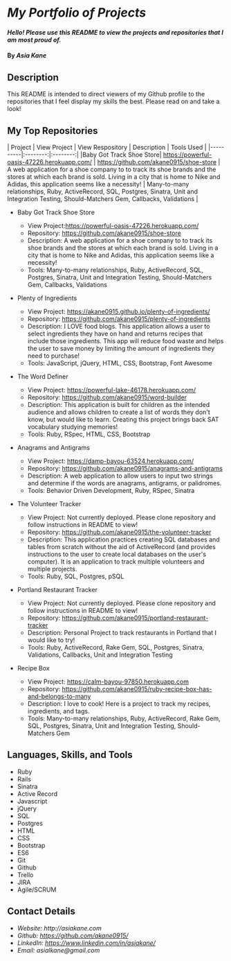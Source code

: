 # _My Portfolio of Projects_

#### _Hello! Please use this README to view the projects and repositories that I am most proud of._

#### By _**Asia Kane**_

## Description

This README is intended to direct viewers of my Github profile to the repositories that I feel display my skills the best.  Please read on and take a look!

## My Top Repositories

| Project |  View Project  |  View Respository  |  Description  |  Tools Used  |
|----------|:--------:|:--------:|
|Baby Got Track Shoe Store| https://powerful-oasis-47226.herokuapp.com/ | https://github.com/akane0915/shoe-store | A web application for a shoe company to to track its shoe brands and the stores at which each brand is sold.  Living in a city that is home to Nike and Adidas, this application seems like a necessity! | Many-to-many relationships, Ruby, ActiveRecord, SQL, Postgres, Sinatra, Unit and Integration Testing, Should-Matchers Gem, Callbacks, Validations |

* Baby Got Track Shoe Store
  * View Project:https://powerful-oasis-47226.herokuapp.com/
  * Repository: https://github.com/akane0915/shoe-store
  * Description: A web application for a shoe company to to track its shoe brands and the stores at which each brand is sold.  Living in a city that is home to Nike and Adidas, this application seems like a necessity!
  * Tools: Many-to-many relationships, Ruby, ActiveRecord, SQL, Postgres, Sinatra, Unit and Integration Testing, Should-Matchers Gem, Callbacks, Validations

* Plenty of Ingredients
  * View Project: https://akane0915.github.io/plenty-of-ingredients/
  * Repository: https://github.com/akane0915/plenty-of-ingredients
  * Description: I LOVE food blogs.  This application allows a user to select ingredients they have on hand and returns recipes that include those ingredients. This app will reduce food waste and helps the user to save money by limiting the amount of ingredients they need to purchase!  
  * Tools: JavaScript, jQuery, HTML, CSS, Bootstrap, Font Awesome

* The Word Definer
  * View Project: https://powerful-lake-46178.herokuapp.com/
  * Repository: https://github.com/akane0915/word-builder
  * Description: This application is built for children as the intended audience and allows children to create a list of words they don't know, but would like to learn.  Creating this project brings back SAT vocabulary studying memories!
  * Tools: Ruby, RSpec, HTML, CSS, Bootstrap

* Anagrams and Antigrams
  * View Project: https://damp-bayou-63524.herokuapp.com/
  * Repository: https://github.com/akane0915/anagrams-and-antigrams
  * Description: A web application to allow users to input two strings and determine if the words are anagrams, antigrams, or palidromes.
  * Tools: Behavior Driven Development, Ruby, RSpec, Sinatra

* The Volunteer Tracker
  * View Project: Not currently deployed.  Please clone repository and follow instructions in README to view!
  * Repository: https://github.com/akane0915/the-volunteer-tracker
  * Description: This application practices creating SQL databases and tables from scratch without the aid of ActiveRecord (and provides instructions to the user to create local databases on the user's computer).  It is an application to track multiple volunteers and multiple projects.
  * Tools: Ruby, SQL, Postgres, pSQL

* Portland Restaurant Tracker
  * View Project: Not currently deployed.  Please clone repository and follow instructions in README to view!
  * Repository: https://github.com/akane0915/portland-restaurant-tracker
  * Description: Personal Project to track restaurants in Portland that I would like to try!
  * Tools: Ruby, ActiveRecord, Rake Gem, SQL,  Postgres, Sinatra, Validations, Callbacks, Unit and Integration Testing

* Recipe Box
  * View Project: https://calm-bayou-97850.herokuapp.com
  * Repository: https://github.com/akane0915/ruby-recipe-box-has-and-belongs-to-many
  * Description: I love to cook! Here is a project to track my recipes, ingredients, and tags.
  * Tools: Many-to-many relationships, Ruby, ActiveRecord, Rake Gem, SQL,  Postgres, Sinatra, Unit and Integration Testing, Should-Matchers Gem

## Languages, Skills, and Tools

* Ruby
* Rails
* Sinatra
* Active Record
* Javascript
* jQuery
* SQL
* Postgres
* HTML
* CSS
* Bootstrap
* ES6
* Git
* Github
* Trello
* JIRA
* Agile/SCRUM

## Contact Details

* _Website: http://asiakane.com_
* _Github: https://github.com/akane0915/_
* _LinkedIn: https://www.linkedin.com/in/asiakane/_
* _Email: asialkane@gmail.com_
